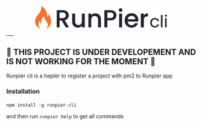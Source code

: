 <div align="center">
	<img src="./assets/runpier-cli-logo.png" width="70%"/>
</div>
___

## 🚨 THIS PROJECT IS UNDER DEVELOPEMENT AND IS NOT WORKING FOR THE MOMENT 🚨
Runpier cli is a hepler to register a project with pm2 to Runpier app

### Installation

`npm install -g runpier-cli` 

and then run `runpier help` to get all commands